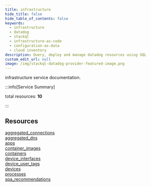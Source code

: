 ```yaml
---
title: infrastructure
hide_title: false
hide_table_of_contents: false
keywords:
  - infrastructure
  - datadog
  - stackql
  - infrastructure-as-code
  - configuration-as-data
  - cloud inventory
description: Query, deploy and manage datadog resources using SQL
custom_edit_url: null
image: /img/stackql-datadog-provider-featured-image.png
---
```


infrastructure service documentation.

:::info[Service Summary]

total resources: __10__  

:::

## Resources
<div class="row">
<div class="providerDocColumn">
<a href="/services/infrastructure/aggregated_connections/">aggregated_connections</a><br />
<a href="/services/infrastructure/aggregated_dns/">aggregated_dns</a><br />
<a href="/services/infrastructure/apps/">apps</a><br />
<a href="/services/infrastructure/container_images/">container_images</a><br />
<a href="/services/infrastructure/containers/">containers</a>
</div>
<div class="providerDocColumn">
<a href="/services/infrastructure/device_interfaces/">device_interfaces</a><br />
<a href="/services/infrastructure/device_user_tags/">device_user_tags</a><br />
<a href="/services/infrastructure/devices/">devices</a><br />
<a href="/services/infrastructure/processes/">processes</a><br />
<a href="/services/infrastructure/spa_recommendations/">spa_recommendations</a>
</div>
</div>